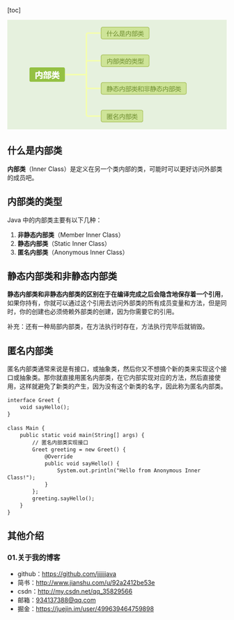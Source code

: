[toc]

![image-20241013214506099](./../_pic_/image-20241013214506099.png)

## 什么是内部类

**内部类**（Inner Class）是定义在另一个类内部的类，可能时可以更好访问外部类的成员吧。



## 内部类的类型

Java 中的内部类主要有以下几种：

1. **非静态内部类**（Member Inner Class）
2. **静态内部类**（Static Inner Class）
3. **匿名内部类**（Anonymous Inner Class）



## 静态内部类和非静态内部类

**静态内部类和非静态内部类的区别在于在编译完成之后会隐含地保存着一个引用**，如果你持有，你就可以通过这个引用去访问外部类的所有成员变量和方法，但是同时，你的创建也必须倚赖外部类的创建，因为你需要它的引用。

补充：还有一种局部内部类，在方法执行时存在，方法执行完毕后就销毁。



##  **匿名内部类**

匿名内部类通常来说是有接口，或抽象类，然后你又不想搞个新的类来实现这个接口或抽象类。那你就直接用匿名内部类，在它内部实现对应的方法，然后直接使用，这样就避免了新类的产生，因为没有这个新类的名字，因此称为匿名内部类。

```
interface Greet {
    void sayHello();
}

class Main {
    public static void main(String[] args) {
        // 匿名内部类实现接口
        Greet greeting = new Greet() {
            @Override
            public void sayHello() {
                System.out.println("Hello from Anonymous Inner Class!");
            }
        };
        greeting.sayHello();
    }
}
```



## 其他介绍

### 01.关于我的博客

- github：https://github.com/jjjjjjava
- 简书：http://www.jianshu.com/u/92a2412be53e
- csdn：http://my.csdn.net/qq_35829566
- 邮箱：[934137388@qq.com](mailto:934137388@qq.com)
- 掘金：https://juejin.im/user/499639464759898

